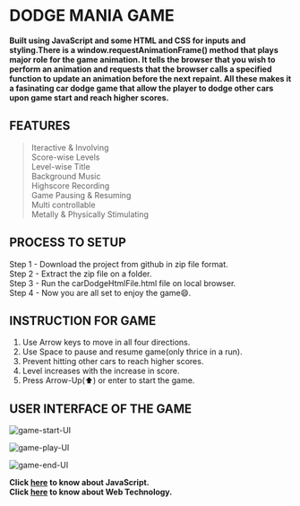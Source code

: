 # DODGE MANIA GAME
**Built using JavaScript and some HTML and CSS for inputs and styling.There is a window.requestAnimationFrame() method that plays major role for the game animation. It tells the browser that you wish to perform an animation and requests that the browser calls a specified function to update an animation before the next repaint. All these makes it a fasinating car dodge game that allow the player to dodge other cars upon game start and reach higher scores.**   
  
## FEATURES  
> Iteractive & Involving  
> Score-wise Levels  
> Level-wise Title  
> Background Music  
> Highscore Recording  
> Game Pausing & Resuming  
> Multi controllable  
> Metally & Physically Stimulating  
  
## PROCESS TO SETUP  
Step 1 - Download the project from github in zip file format.  
Step 2 - Extract the zip file on a folder.  
Step 3 - Run the carDodgeHtmlFile.html file on local browser.  
Step 4 - Now you are all set to enjoy the game😄.  
  
## INSTRUCTION FOR GAME  
1. Use Arrow keys to move in all four directions.  
2. Use Space to pause and resume game(only thrice in a run).  
3. Prevent hitting other cars to reach higher scores.  
4. Level increases with the increase in score.  
5. Press Arrow-Up(⬆) or enter to start the game.  
  
## USER INTERFACE OF THE GAME  
![game-start-UI](https://user-images.githubusercontent.com/33429953/124158123-2a640380-dab7-11eb-9b63-10dcd924d6fc.png)  
  
![game-play-UI](https://user-images.githubusercontent.com/33429953/124158158-32bc3e80-dab7-11eb-966c-87cc75cf2356.png)  
  
![game-end-UI](https://user-images.githubusercontent.com/33429953/124158189-39e34c80-dab7-11eb-942c-2889aa414959.png)  
  
**Click [here](https://developer.mozilla.org/en-US/docs/Web/JavaScript) to know about JavaScript.  
Click [here](https://developer.mozilla.org/en-US/docs/Web) to know about Web Technology.**
